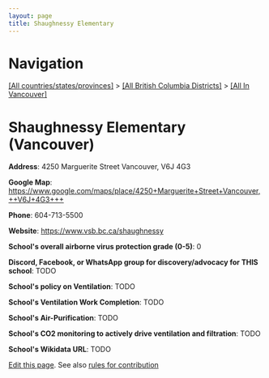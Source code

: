 ```yaml
---
layout: page
title: Shaughnessy Elementary
---
```

# Navigation

[[All countries/states/provinces]](../../..) > [[All British Columbia Districts]](../..) > [[All In Vancouver]](..)

# Shaughnessy Elementary (Vancouver)

**Address**: 4250 Marguerite Street Vancouver,  V6J 4G3

**Google Map**: <https://www.google.com/maps/place/4250+Marguerite+Street+Vancouver,++V6J+4G3+++>

**Phone**: 604-713-5500

**Website**: <https://www.vsb.bc.ca/shaughnessy>

**School's overall airborne virus protection grade (0-5)**: 0

**Discord, Facebook, or WhatsApp group for discovery/advocacy for THIS school**: TODO

**School's policy on Ventilation**: TODO

**School's Ventilation Work Completion**: TODO

**School's Air-Purification**: TODO

**School's CO2 monitoring to actively drive ventilation and filtration**: TODO

**School's Wikidata URL**: TODO


[Edit this page](https://github.com/ventilate-schools/BC/edit/main/./Vancouver/Shaughnessy_Elementary.md). See also [rules for contribution](../../../contribution-rules/)